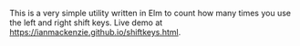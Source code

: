 This is a very simple utility written in Elm to count how many times you use
the left and right shift keys. Live demo at
https://ianmackenzie.github.io/shiftkeys.html.
